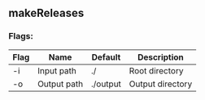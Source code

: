 ## makeReleases

### Flags:
| Flag | Name        | Default  | Description      |
|------|-------------|----------|------------------|
| -i   | Input path  | ./       | Root directory   |
| -o   | Output path | ./output | Output directory |